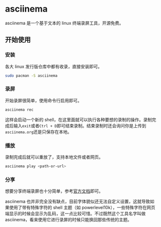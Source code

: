 # asciinema

asciinema 是一个基于文本的 linux 终端录屏工具，开源免费。

## 开始使用

### 安装

各大 linux 发行版仓库中都有收录，直接安装即可。

```sh
sudo pacman -S asciinema
```

### 录屏

开始录屏很简单，使用命令行启用即可。

```sh
asciinema rec
```

这样会启动一个新的 shell，在这里面就可以执行各种要想的录制的操作。录制完成后输入`exit`或者`Ctrl + D`即可结束录制。结束录制时还会询问你是上传到`asciinema.org`还是只保存在本地。

### 播放

录制完成后就可以重放了，支持本地文件或者网页。

```sh
asciinema play <path-or-url>
```

### 分享

想要分享终端录屏也十分简单，参考[官方文档](https://asciinema.org/docs/embedding)即可。

asciinema 也并非完全没有缺点，目前字体貌似还无法自定义设置，这就导致如果使用了带有特殊字符的 shell 主题（如 powerlevel10k），一些特殊字符在网页端显示的时候会显示为乱码，这一点比较可惜。不过既然这个工具名字叫做 asciinema，看来使用它进行录屏的时候只能换回那些传统的主题。
